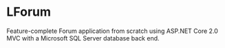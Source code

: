 # LForum

Feature-complete Forum application from scratch using ASP.NET Core 2.0 MVC with a Microsoft SQL Server database back end. 
